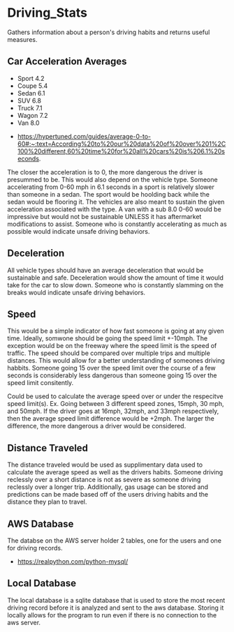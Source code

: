 # Driving_Stats
Gathers information about a person's driving habits and returns useful measures.


## Car Acceleration Averages
+ Sport 4.2
+ Coupe 5.4
+ Sedan 6.1
+ SUV 6.8
+ Truck 7.1
+ Wagon 7.2
+ Van 8.0
- https://hypertuned.com/guides/average-0-to-60#:~:text=According%20to%20our%20data%20of%20over%201%2C100%20different,60%20time%20for%20all%20cars%20is%206.1%20seconds.

The closer the acceleration is to 0, the more dangerous the driver is presummed to be. This would also depend on the vehicle type. Someone accelerating from 0-60 mph in 6.1 seconds in a sport is relatively slower than someone in a sedan. The sport would be hoolding back while the sedan would be flooring it. The vehicles are also meant to sustain the given acceleration associated with the type. A van with a sub 8.0 0-60 would be impressive but would not be sustainable UNLESS it has aftermarket modifications to assist. Someone who is constantly accelerating as much as possible would indicate unsafe driving behaviors. 

## Deceleration
All vehicle types should have an average deceleration that would be sustainable and safe. Deceleration would show the amount of time it would take for the car to slow down. Someone who is constantly slamming on the breaks would indicate unsafe driving behaviors. 

## Speed
This would be a simple indicator of how fast someone is going at any given time. Ideally, somwone should be going the speed limit +-10mph. The exception would be on the freeway where the speed limit is the speed of traffic. The speed should be compared over multiple trips and multiple distances. This would allow for a better understanding of someones driving habbits. Someone going 15 over the speed limit over the course of a few seconds is considerably less dangerous than someone going 15 over the speed limit consitently. 

Could be used to calculate the average speed over or under the respecitve speed limit(s).
Ex. 
    Going between 3 different speed zones, 15mph, 30 mph, and 50mph. If the driver goes at 16mph, 32mph, and 33mph respectively, then the average speed limit difference would be +2mph. The larger the difference, the more dangerous a driver would be considered.

## Distance Traveled
The distance traveled would be used as supplimentary data used to calculate the average speed as well as the drivers habits. Someone driving reclessly over a short distance is not as severe as someone driving reclessly over a longer trip. Additionally, gas usage can be stored and predictions can be made based off of the users driving habits and the distance they plan to travel.


## AWS Database
The databse on the AWS server holder 2 tables, one for the users and one for driving records.
- https://realpython.com/python-mysql/


## Local Database
The local database is a sqlite database that is used to store the most recent driving record before it is analyzed and sent to the aws database.
Storing it locally allows for the program to run even if there is no connection to the aws server.